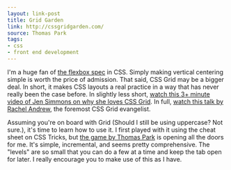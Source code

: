 ```yaml
---
layout: link-post
title: Grid Garden
link: http://cssgridgarden.com/
source: Thomas Park
tags:
- css
- front end development
---
```


I'm a huge fan of [the flexbox spec](https://www.w3.org/TR/css-flexbox-1/) in CSS. Simply making vertical centering simple is worth the price of admission. That said, CSS Grid may be a bigger deal. In short, it makes CSS layouts a real practice in a way that has never really been the case before. In slightly less short, [watch this 3+ minute video of Jen Simmons on why she loves CSS Grid](https://www.youtube.com/watch?v=tY-MHUsG6ls). In full, [watch this talk by Rachel Andrew](https://www.youtube.com/watch?v=N5Lt1SLqBmQ), the foremost CSS Grid evangelist.

Assuming you're on board with Grid (Should I still be using uppercase? Not sure.), it's time to learn how to use it. I first played with it using the cheat sheet on CSS Tricks, but [the game by Thomas Park](http://cssgridgarden.com/) is opening all the doors for me. It's simple, incremental, and seems pretty comprehensive. The "levels" are so small that you can do a few at a time and keep the tab open for later. I really encourage you to make use of this as I have.
